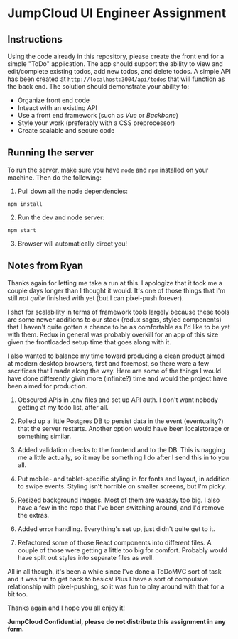 # JumpCloud UI Engineer Assignment

## Instructions
Using the code already in this repository, please create the front end for a simple "ToDo" application. The app should support the ability to view and edit/complete existing todos, add new todos, and delete todos. A simple API has been created at `http://localhost:3004/api/todos` that will function as the back end. The solution should demonstrate your ability to:
- Organize front end code
- Inteact with an existing API
- Use a front end framework (such as _Vue_ or _Backbone_)
- Style your work (preferably with a CSS preprocessor)
- Create scalable and secure code

## Running the server
To run the server, make sure you have `node` and `npm` installed on your machine. Then do the following:

1. Pull down all the node dependencies:
  ```
  npm install
  ```

2. Run the dev and node server:
  ```
  npm start
  ```

3. Browser will automatically direct you!

## Notes from Ryan
Thanks again for letting me take a run at this. I apologize that it took me a couple days longer than I thought it would. It's one of those things that I'm still _not quite_ finished with yet (but I can pixel-push forever).

I shot for scalability in terms of framework tools largely because these tools are some newer additions to our stack (redux sagas, styled components) that I haven't quite gotten a chance to be as comfortable as I'd like to be yet with them. Redux in general was probably overkill for an app of this size given the frontloaded setup time that goes along with it.

I also wanted to balance my time toward producing a clean product aimed at modern desktop browsers, first and foremost, so there were a few sacrifices that I made along the way. Here are some of the things I would have done differently givin more (infinite?) time and would the project have been aimed for production.

1. Obscured APIs in .env files and set up API auth. I don't want nobody getting at my todo list, after all.

2. Rolled up a little Postgres DB to persist data in the event (eventuality?) that the server restarts. Another option would have been localstorage or something similar.

3. Added validation checks to the frontend and to the DB. This is nagging me a little actually, so it may be something I do after I send this in to you all.

4. Put mobile- and tablet-specific styling in for fonts and layout, in addition to swipe events. Styling isn't horrible on smaller screens, but I'm picky.

5. Resized background images. Most of them are waaaay too big. I also have a few in the repo that I've been switching around, and I'd remove the extras.

5. Added error handling. Everything's set up, just didn't quite get to it.

6. Refactored some of those React components into different files. A couple of those were getting a little too big for comfort. Probably would have split out styles into separate files as well.


All in all though, it's been a while since I've done a ToDoMVC sort of task and it was fun to get back to basics! Plus I have a sort of compulsive relationship with pixel-pushing, so it was fun to play around with that for a bit too.

Thanks again and I hope you all enjoy it!

**JumpCloud Confidential, please do not distribute this assignment in any form.**
